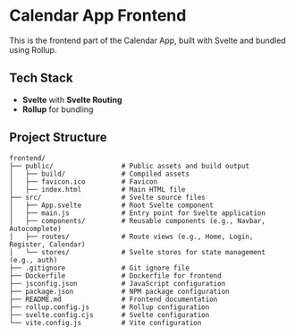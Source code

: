 # Calendar App Frontend

This is the frontend part of the Calendar App, built with Svelte and bundled using Rollup.

## Tech Stack

- **Svelte** with **Svelte Routing**
- **Rollup** for bundling

## Project Structure

```plaintext
frontend/
├── public/                 # Public assets and build output
│   ├── build/              # Compiled assets
│   ├── favicon.ico         # Favicon
│   ├── index.html          # Main HTML file
├── src/                    # Svelte source files
│   ├── App.svelte          # Root Svelte component
│   ├── main.js             # Entry point for Svelte application
│   ├── components/         # Reusable components (e.g., Navbar, Autocomplete)
│   ├── routes/             # Route views (e.g., Home, Login, Register, Calendar)
│   └── stores/             # Svelte stores for state management (e.g., auth)
├── .gitignore              # Git ignore file
├── Dockerfile              # Dockerfile for frontend
├── jsconfig.json           # JavaScript configuration
├── package.json            # NPM package configuration
├── README.md               # Frontend documentation
├── rollup.config.js        # Rollup configuration
├── svelte.config.cjs       # Svelte configuration
└── vite.config.js          # Vite configuration



```

